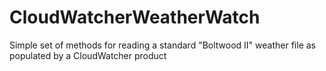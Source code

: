 # CloudWatcherWeatherWatch

Simple set of methods for reading a standard "Boltwood II" weather file as populated by a CloudWatcher product
